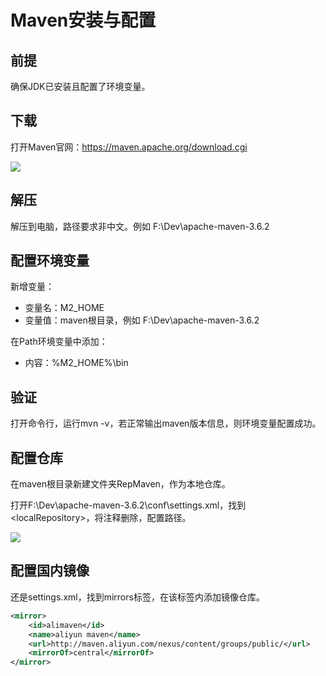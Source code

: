 # Maven安装与配置

## 前提

确保JDK已安装且配置了环境变量。

## 下载

打开Maven官网：https://maven.apache.org/download.cgi

![](https://keyon-photo-1256901694.cos.ap-beijing.myqcloud.com/markdown/20191113172043.png)

## 解压

解压到电脑，路径要求非中文。例如 F:\Dev\apache-maven-3.6.2

## 配置环境变量

新增变量：

- 变量名：M2_HOME
- 变量值：maven根目录，例如 F:\Dev\apache-maven-3.6.2

在Path环境变量中添加：

- 内容：%M2_HOME%\bin

## 验证

打开命令行，运行mvn -v，若正常输出maven版本信息，则环境变量配置成功。

## 配置仓库

在maven根目录新建文件夹RepMaven，作为本地仓库。

打开F:\Dev\apache-maven-3.6.2\conf\settings.xml，找到\<localRepository>，将注释删除，配置路径。

![](https://keyon-photo-1256901694.cos.ap-beijing.myqcloud.com/markdown/20191113174619.png)

## 配置国内镜像

还是settings.xml，找到mirrors标签，在该标签内添加镜像仓库。

```xml
<mirror>
    <id>alimaven</id>
    <name>aliyun maven</name>
    <url>http://maven.aliyun.com/nexus/content/groups/public/</url>
    <mirrorOf>central</mirrorOf>        
</mirror>
```

